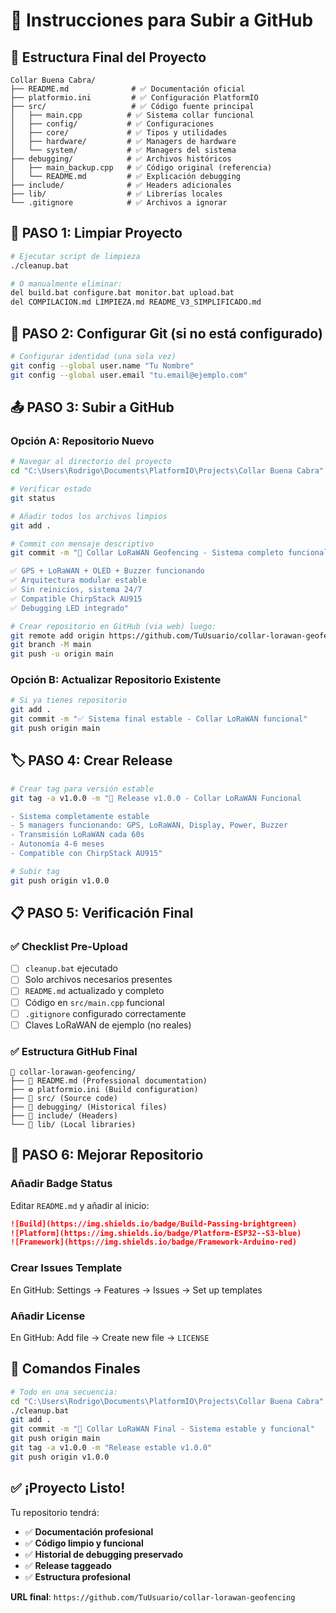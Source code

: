 # 🚀 Instrucciones para Subir a GitHub

## 📁 Estructura Final del Proyecto

```
Collar Buena Cabra/
├── README.md              # ✅ Documentación oficial
├── platformio.ini         # ✅ Configuración PlatformIO  
├── src/                   # ✅ Código fuente principal
│   ├── main.cpp          # ✅ Sistema collar funcional
│   ├── config/           # ✅ Configuraciones
│   ├── core/             # ✅ Tipos y utilidades
│   ├── hardware/         # ✅ Managers de hardware
│   └── system/           # ✅ Managers del sistema
├── debugging/            # ✅ Archivos históricos
│   ├── main_backup.cpp   # ✅ Código original (referencia)
│   └── README.md         # ✅ Explicación debugging
├── include/              # ✅ Headers adicionales
├── lib/                  # ✅ Librerías locales
└── .gitignore            # ✅ Archivos a ignorar
```

## 🧹 PASO 1: Limpiar Proyecto

```bash
# Ejecutar script de limpieza
./cleanup.bat

# O manualmente eliminar:
del build.bat configure.bat monitor.bat upload.bat
del COMPILACION.md LIMPIEZA.md README_V3_SIMPLIFICADO.md
```

## 🔧 PASO 2: Configurar Git (si no está configurado)

```bash
# Configurar identidad (una sola vez)
git config --global user.name "Tu Nombre"
git config --global user.email "tu.email@ejemplo.com"
```

## 📤 PASO 3: Subir a GitHub

### Opción A: Repositorio Nuevo

```bash
# Navegar al directorio del proyecto
cd "C:\Users\Rodrigo\Documents\PlatformIO\Projects\Collar Buena Cabra"

# Verificar estado
git status

# Añadir todos los archivos limpios
git add .

# Commit con mensaje descriptivo
git commit -m "🚀 Collar LoRaWAN Geofencing - Sistema completo funcional

✅ GPS + LoRaWAN + OLED + Buzzer funcionando
✅ Arquitectura modular estable
✅ Sin reinicios, sistema 24/7
✅ Compatible ChirpStack AU915
✅ Debugging LED integrado"

# Crear repositorio en GitHub (via web) luego:
git remote add origin https://github.com/TuUsuario/collar-lorawan-geofencing.git
git branch -M main
git push -u origin main
```

### Opción B: Actualizar Repositorio Existente

```bash
# Si ya tienes repositorio
git add .
git commit -m "✅ Sistema final estable - Collar LoRaWAN funcional"
git push origin main
```

## 🏷️ PASO 4: Crear Release

```bash
# Crear tag para versión estable
git tag -a v1.0.0 -m "🎉 Release v1.0.0 - Collar LoRaWAN Funcional

- Sistema completamente estable
- 5 managers funcionando: GPS, LoRaWAN, Display, Power, Buzzer  
- Transmisión LoRaWAN cada 60s
- Autonomía 4-6 meses
- Compatible con ChirpStack AU915"

# Subir tag
git push origin v1.0.0
```

## 📋 PASO 5: Verificación Final

### ✅ Checklist Pre-Upload

- [ ] `cleanup.bat` ejecutado
- [ ] Solo archivos necesarios presentes
- [ ] `README.md` actualizado y completo
- [ ] Código en `src/main.cpp` funcional
- [ ] `.gitignore` configurado correctamente
- [ ] Claves LoRaWAN de ejemplo (no reales)

### ✅ Estructura GitHub Final

```
📁 collar-lorawan-geofencing/
├── 📄 README.md (Professional documentation)
├── ⚙️ platformio.ini (Build configuration) 
├── 📁 src/ (Source code)
├── 📁 debugging/ (Historical files)
├── 📁 include/ (Headers)
└── 📁 lib/ (Local libraries)
```

## 🌟 PASO 6: Mejorar Repositorio

### Añadir Badge Status

Editar `README.md` y añadir al inicio:

```markdown
![Build](https://img.shields.io/badge/Build-Passing-brightgreen)
![Platform](https://img.shields.io/badge/Platform-ESP32--S3-blue)
![Framework](https://img.shields.io/badge/Framework-Arduino-red)
```

### Crear Issues Template

En GitHub: Settings → Features → Issues → Set up templates

### Añadir License

En GitHub: Add file → Create new file → `LICENSE`

## 🎯 Comandos Finales

```bash
# Todo en una secuencia:
cd "C:\Users\Rodrigo\Documents\PlatformIO\Projects\Collar Buena Cabra"
./cleanup.bat
git add .
git commit -m "🚀 Collar LoRaWAN Final - Sistema estable y funcional"
git push origin main
git tag -a v1.0.0 -m "Release estable v1.0.0"
git push origin v1.0.0
```

## ✅ ¡Proyecto Listo!

Tu repositorio tendrá:
- ✅ **Documentación profesional**
- ✅ **Código limpio y funcional** 
- ✅ **Historial de debugging preservado**
- ✅ **Release taggeado**
- ✅ **Estructura profesional**

**URL final**: `https://github.com/TuUsuario/collar-lorawan-geofencing`
